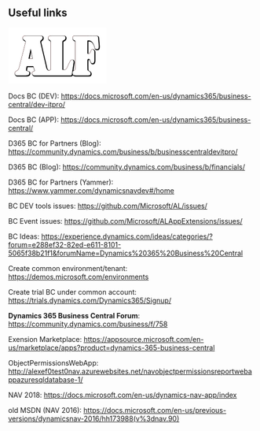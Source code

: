 ## Useful links
![](media/ALFlogo.png)

Docs BC (DEV):
<https://docs.microsoft.com/en-us/dynamics365/business-central/dev-itpro/>

Docs BC (APP):
<https://docs.microsoft.com/en-us/dynamics365/business-central/>

D365 BC for Partners (Blog):
<https://community.dynamics.com/business/b/businesscentraldevitpro/>

D365 BC (Blog):
<https://community.dynamics.com/business/b/financials/>

D365 BC for Partners (Yammer):
<https://www.yammer.com/dynamicsnavdev#/home>

BC DEV tools issues: <https://github.com/Microsoft/AL/issues/>

BC Event issues: <https://github.com/Microsoft/ALAppExtensions/issues/>

BC Ideas:
<https://experience.dynamics.com/ideas/categories/?forum=e288ef32-82ed-e611-8101-5065f38b21f1&forumName=Dynamics%20365%20Business%20Central>

Create common environment/tenant:
<https://demos.microsoft.com/environments>

Create trial BC under common account:
<https://trials.dynamics.com/Dynamics365/Signup/>

**Dynamics 365 Business Central Forum**:
<https://community.dynamics.com/business/f/758>

Exension Marketplace:
<https://appsource.microsoft.com/en-us/marketplace/apps?product=dynamics-365-business-central>

ObjectPermissionsWebApp:
<http://alexef0test0nav.azurewebsites.net/navobjectpermissionsreportwebappazuresqldatabase-1/>

NAV 2018: <https://docs.microsoft.com/en-us/dynamics-nav-app/index>

old MSDN (NAV 2016): <https://docs.microsoft.com/en-us/previous-versions/dynamicsnav-2016/hh173988(v%3dnav.90)>

